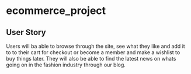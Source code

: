 # ecommerce_project 


## User Story 

 Users will ba able to browse through the site, see what they like and add it to to their cart for checkout or become a member and make a wishlist to buy things later. They will also be able to find the latest news on whats going on in the fashion industry through our blog.

